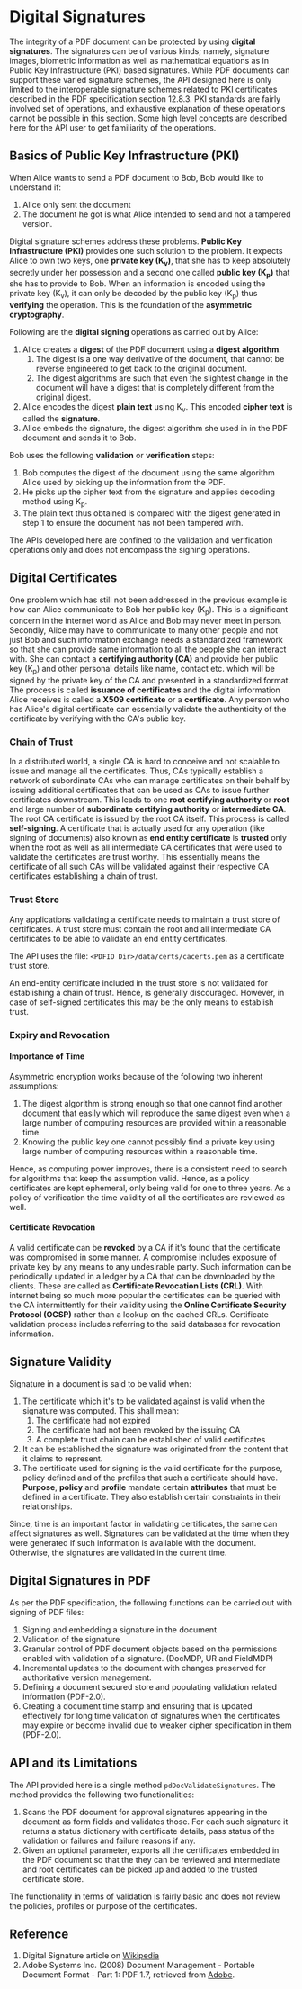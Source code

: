# Digital Signatures

The integrity of a PDF document can be protected by using **digital**
**signatures**. The signatures can be of various kinds; namely,
signature images, biometric information as well as mathematical
equations as in Public Key Infrastructure (PKI) based
signatures. While PDF documents can support these varied signature
schemes, the API designed here is only limited to the interoperable
signature schemes related to PKI certificates described in the PDF
specification section 12.8.3. PKI standards are fairly involved set of
operations, and exhaustive explanation of these operations cannot be
possible in this section. Some high level concepts are described here
for the API user to get familiarity of the operations.

## Basics of Public Key Infrastructure (PKI)

When Alice wants to send a PDF document to Bob, Bob would like to
understand if:

1. Alice only sent the document
2. The document he got is what Alice intended to send and not a
   tampered version.

Digital signature schemes address these problems. **Public Key
Infrastructure (PKI)** provides one such solution to the problem. It
expects Alice to own two keys, one **private key (K<sub>v</sub>)**,
that she has to keep absolutely secretly under her possession and a
second one called **public key (K<sub>p</sub>)** that she has to
provide to Bob. When an information is encoded using the private key
(K<sub>v</sub>), it can only be decoded by the public key
(K<sub>p</sub>) thus **verifying** the operation. This is the
foundation of the **asymmetric cryptography**.

Following are the **digital signing** operations as carried out by
Alice:

1. Alice creates a **digest** of the PDF document using a **digest
   algorithm**.
   1. The digest is a one way derivative of the document, that cannot
      be reverse engineered to get back to the original document.
   2. The digest algorithms are such that even the slightest change in
      the document will have a digest that is completely different
      from the original digest.
2. Alice encodes the digest **plain text** using K<sub>v</sub>. This
   encoded **cipher text** is called the **signature**.
3. Alice embeds the signature, the digest algorithm she used in in the
   PDF document and sends it to Bob.

Bob uses the following **validation** or **verification** steps:

1. Bob computes the digest of the document using the same algorithm
   Alice used by picking up the information from the PDF.
2. He picks up the cipher text from the signature and applies decoding
   method using K<sub>p</sub>.
3. The plain text thus obtained is compared with the digest generated
   in step 1 to ensure the document has not been tampered with.

The APIs developed here are confined to the validation and
verification operations only and does not encompass the signing
operations.

## Digital Certificates

One problem which has still not been addressed in the previous example
is how can Alice communicate to Bob her public key
(K<sub>p</sub>). This is a significant concern in the internet world
as Alice and Bob may never meet in person. Secondly, Alice may have to
communicate to many other people and not just Bob and such information
exchange needs a standardized framework so that she can provide same
information to all the people she can interact with. She can contact a
**certifying authority (CA)** and provide her public key
(K<sub>p</sub>) and other personal details like name, contact
etc. which will be signed by the private key of the CA and presented
in a standardized format. The process is called **issuance of
certificates** and the digital information Alice receives is called a
**X509 certificate** or a **certificate**. Any person who has Alice's
digital certificate can essentially validate the authenticity of the
certificate by verifying with the CA's public key.

### Chain of Trust

In a distributed world, a single CA is hard to conceive and not
scalable to issue and manage all the certificates. Thus, CAs typically
establish a network of subordinate CAs who can manage certificates on
their behalf by issuing additional certificates that can be used as
CAs to issue further certificates downstream. This leads to one **root
certifying authority** or **root** and large number of **subordinate
certifying authority** or **intermediate CA**. The root CA certificate
is issued by the root CA itself. This process is called
**self-signing**. A certificate that is actually used for any
operation (like signing of documents) also known as **end entity
certificate** is **trusted** only when the root as well as all
intermediate CA certificates that were used to validate the
certificates are trust worthy. This essentially means the certificate
of all such CAs will be validated against their respective CA
certificates establishing a chain of trust.

### Trust Store

Any applications validating a certificate needs to maintain a trust
store of certificates. A trust store must contain the root and all
intermediate CA certificates to be able to validate an end entity
certificates.

The API uses the file: `<PDFIO Dir>/data/certs/cacerts.pem` as a
certificate trust store.

An end-entity certificate included in the trust store is not validated
for establishing a chain of trust. Hence, is generally
discouraged. However, in case of self-signed certificates this may be
the only means to establish trust.

### Expiry and Revocation

#### Importance of Time

Asymmetric encryption works because of the following two inherent
assumptions:

1. The digest algorithm is strong enough so that one cannot find
   another document that easily which will reproduce the same digest
   even when a large number of computing resources are provided within
   a reasonable time.
2. Knowing the public key one cannot possibly find a private key using large 
   number  of computing resources within a reasonable time.

Hence, as computing power improves, there is a consistent need to
search for algorithms that keep the assumption valid. Hence, as a
policy certificates are kept ephemeral, only being valid for one to
three years. As a policy of verification the time validity of all the
certificates are reviewed as well.

#### Certificate Revocation

A valid certificate can be **revoked** by a CA if it's found that the
certificate was compromised in some manner. A compromise includes
exposure of private key by any means to any undesirable party. Such
information can be periodically updated in a ledger by a CA that can
be downloaded by the clients. These are called as **Certificate
Revocation Lists (CRL)**. With internet being so much more popular the
certificates can be queried with the CA intermittently for their
validity using the **Online Certificate Security Protocol (OCSP)**
rather than a lookup on the cached CRLs. Certificate validation
process includes referring to the said databases for revocation
information.

## Signature Validity

Signature in a document is said to be valid when:

1. The certificate which it's to be validated against is valid when
   the signature was computed. This shall mean:
   1. The certificate had not expired
   2. The certificate had not been revoked by the issuing CA
   3. A complete trust chain can be established of valid certificates
2. It can be established the signature was originated from the content
   that it claims to represent.
3. The certificate used for signing is the valid certificate for the
   purpose, policy defined and of the profiles that such a certificate
   should have. **Purpose**, **policy** and **profile** mandate
   certain **attributes** that must be defined in a certificate. They
   also establish certain constraints in their relationships.

Since, time is an important factor in validating certificates, the
same can affect signatures as well. Signatures can be validated at the
time when they were generated if such information is available with
the document. Otherwise, the signatures are validated in the current
time.

## Digital Signatures in PDF

As per the PDF specification, the following functions can be carried
out with signing of PDF files:

1. Signing and embedding a signature in the document
2. Validation of the signature
3. Granular control of PDF document objects based on the permissions
   enabled with validation of a signature. (DocMDP, UR and FieldMDP)
4. Incremental updates to the document with changes preserved for
   authoritative version management.
5. Defining a document secured store and populating validation related
   information (PDF-2.0).
6. Creating a document time stamp and ensuring that is updated
   effectively for long time validation of signatures when the
   certificates may expire or become invalid due to weaker cipher
   specification in them (PDF-2.0).

## API and its Limitations

The API provided here is a single method
`pdDocValidateSignatures`. The method provides the following two
functionalities:

1. Scans the PDF document for approval signatures appearing in the
   document as form fields and validates those. For each such
   signature it returns a status dictionary with certificate details,
   pass status of the validation or failures and failure reasons if
   any.
2. Given an optional parameter, exports all the certificates embedded
   in the PDF document so that the they can be reviewed and
   intermediate and root certificates can be picked up and added to
   the trusted certificate store.
   
The functionality in terms of validation is fairly basic and does not 
review the policies, profiles or purpose of the certificates.

## Reference

1. Digital Signature article on [Wikipedia](https://en.wikipedia.org/wiki/Digital_signature)
2. Adobe Systems Inc. (2008) Document Management - Portable Document
   Format - Part 1: PDF 1.7, retrieved from [Adobe](https://www.adobe.com/devnet/pdf/pdf_reference.html).
